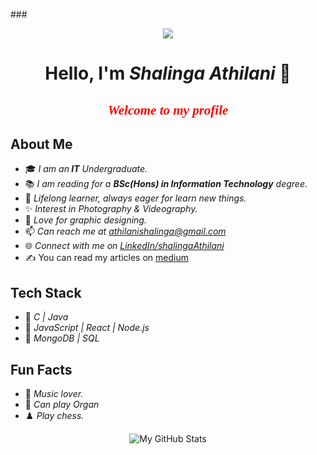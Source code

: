 ###<center><img src = "https://tenor.com/TS3c.gif"></center> 

<h1 align="center"> Hello, I'm <i>Shalinga Athilani</i> 💫</h1>

<p align="center"><i><font face="Brush Script MT" color="red"><h2 align ="center" font type = ""></b>Welcome to my profile </h2></font></i></p>

<h2>About Me</h2>

- 🎓 <i>I am an<b> IT</b> Undergraduate. </i>
- 📚 <i>I am reading for a <b>BSc(Hons) in Information Technology</b> degree.</i>
- 🌱 <i>Lifelong learner, always eager for learn new things.</i>
- ✨ <i>Interest in Photography & Videography. </i>
- 🔮 <i>Love for graphic designing.</i>
- 📫 <i>Can reach me at athilanishalinga@gmail.com</i>
- 🌐 <i>Connect with me on <a href = "www.linkedin.com/in/athilani-shalinga-a634ab254">LinkedIn/shalingaAthilani</a></i>
- ✍️ You can read my articles on <a href = "https://medium.com/@athilanishalinga">medium</a></i>

<h2>Tech Stack</h2>

- 🧩 <i>C | Java</i>
- 🌟 <i>JavaScript | React | Node.js</i>
- 💾 <i>MongoDB | SQL</i>

<h2>Fun Facts</h2>

- 🎵 <i>Music lover.</i>
- 🎹 <i>Can play Organ</i>
- ♟️ <i>Play chess.</i>


<p align="center">
  <img src="https://github-readme-stats.vercel.app/api?username=thilaniShalinga&show_icons=true" alt="My GitHub Stats">
</p>


<!--
**thilaniShalinga/thilaniShalinga** is a ✨ _special_ ✨ repository because its `README.md` (this file) appears on your GitHub profile.

Here are some ideas to get you started:

- 🔭 I’m currently working on ...
- 🌱 I’m currently learning ...
- 👯 I’m looking to collaborate on ...
- 🤔 I’m looking for help with ...
- 💬 Ask me about ...
- 📫 How to reach me: ...
- 😄 Pronouns: ...
- ⚡ Fun fact: ...
-->
